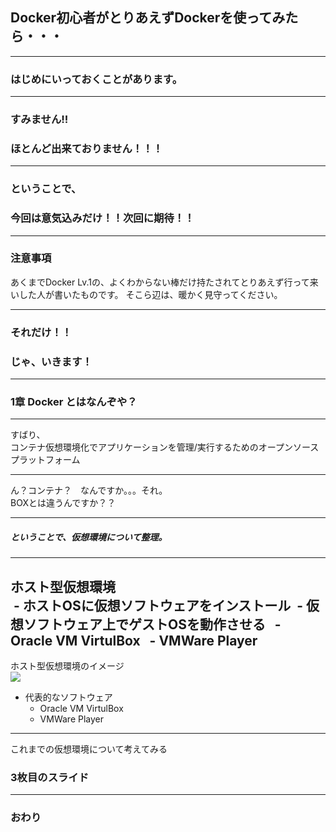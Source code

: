 ## Docker初心者がとりあえずDockerを使ってみたら・・・





---

### はじめにいっておくことがあります。

---

### すみません!!
### ほとんど出来ておりません！！！

---

### ということで、
### 今回は意気込みだけ！！次回に期待！！

---
### 注意事項

あくまでDocker Lv.1の、よくわからない棒だけ持たされてとりあえず行って来いした人が書いたものです。
そこら辺は、暖かく見守ってください。

---

### それだけ！！
### じゃ、いきます！

---
### 1章 Docker とはなんぞや？
---

すばり、  
コンテナ仮想環境化でアプリケーションを管理/実行するためのオープンソースプラットフォーム

---
ん？コンテナ？　なんですか。。。それ。  
BOXとは違うんですか？？

---
##### ということで、仮想環境について整理。
---

ホスト型仮想環境  
  - ホストOSに仮想ソフトウェアをインストール
  - 仮想ソフトウェア上でゲストOSを動作させる
    - Oracle VM VirtulBox
    - VMWare Player
    
---
ホスト型仮想環境のイメージ  
<img src="assts/AddPitchmeYaml.png">
- 代表的なソフトウェア
    - Oracle VM VirtulBox
    - VMWare Player
---

これまでの仮想環境について考えてみる





### 3枚目のスライド


---


### おわり
